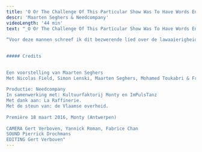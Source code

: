 ```yaml
---
title: 'O Or The Challenge Of This Particular Show Was To Have Words Ending In O'
descr: 'Maarten Seghers & Needcompany'
videoLength: '44 min'
text: "_O Or The Challenge Of This Particular Show Was To Have Words Ending In O is e_en Needcompany productie van Maarten Seghers in confrontatie met beeldend kunstenaars, muzikanten en dansers Fritz Welch, Simon Lenski, Nicolas Field en Mohamed Toukabri.  
  
“Voor deze mannen schreef ik dit bezwerende lied over de lawaaierigheid van het troosten. _The Challenge Of This Particular Show Was To Have Words Ending In O_ is een gevecht tussen koppige ritmiek en melodische stroop. Deze waarheid wordt verpatst: de verwondering over het bijna niets.” – Maarten Seghers  
‍

##### Credits

‍  
Een voorstelling van Maarten Seghers  
Met Nicolas Field, Simon Lenski, Maarten Seghers, Mohamed Toukabri & Fritz Welch  
  
Productie: Needcompany  
In samenwerking met: Kultuurfaktorij Monty en ImPulsTanz  
Met dank aan: La Raffinerie.  
Met de steun van: de Vlaamse overheid.  
  
Première 18 maart 2016, Monty (Antwerpen)  
  
CAMERA Gert Verboven, Yannick Roman, Fabrice Chan  
SOUND Pierrick Drochmans  
EDITING Gert Verboven"
---
```


